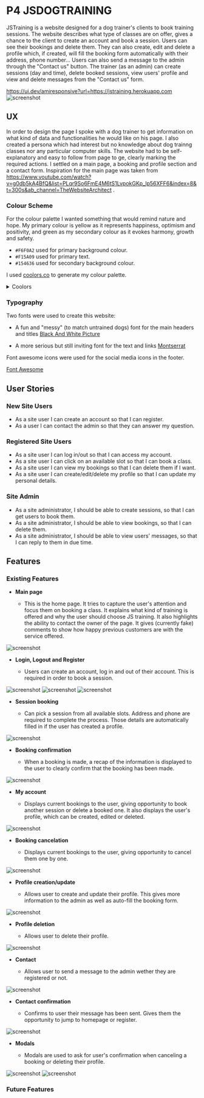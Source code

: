 # P4 JSDOGTRAINING

JSTraining is a website designed for a dog trainer's clients to book training sessions. The website describes what type of classes are on offer, gives a chance to the client to create an account and book a session.
Users can see their bookings and delete them. They can also create, edit and delete a profile which, if created, will fill the booking form automatically with their address, phone number... Users can also send a message to the admin through the "Contact us" button.
The trainer (as an admin) can create sessions (day and time), delete booked sessions, view users' profile and view and delete messages from the "Contact us" form.

https://ui.dev/amiresponsive?url=https://jstraining.herokuapp.com
![screenshot](documentation/mockup.png)


## UX

In order to design the page I spoke with a dog trainer to get information on what kind of data and functionalities he would like on his page. I also created a persona which had interest but no knowledge about dog trainng classes nor any particular computer skills. The website had to be self-explanatory and easy to follow from page to ge, clearly marking the required actions.
I settled on a main page, a booking and profile section and a contact form. Inspiration for the main page was taken from https://www.youtube.com/watch?v=g0db5kA4BfQ&list=PLqr9So6FmE4M6tS1LvpokGKp_lp56XFF6&index=8&t=300s&ab_channel=TheWebsiteArchitect .

### Colour Scheme

For the colour palette I wanted something that would remind nature and hope. My primary colour is yellow as it represents happiness, optimism and positivity, and green as my secondary colour as it evokes harmony, growth and safety.

- `#F6F0A2` used for primary background colour.
- `#F15A09` used for primary text.
- `#154636` used for secondary background colour.

I used [coolors.co](https://coolors.co/154636-69b7e1-64d373-f6f0a2-f15a09) to generate my colour palette.

<details><summary>Coolors</summary>
![screenshot](documentation/screenshots/coolors.jpg)
</details>

### Typography

Two fonts were used to create this website:

- A fun and "messy" (to match untrained dogs) font for the main headers and titles
[Black And White Picture](https://fonts.google.com/specimen/Black+And+White+Picture)

- A more serious but still inviting font for the text and links
[Montserrat](https://fonts.google.com/specimen/Sansita)

Font awesome icons were used for the social media icons in the footer.

[Font Awesome](https://fontawesome.com)


## User Stories

### New Site Users

- As a site user I can create an account so that I can register.
- As a user I can contact the admin so that they can answer my question.

### Registered Site Users

- As a site user I can log in/out so that I can access my account.
- As a site user I can click on an available slot so that I can book a class.
- As a site user I can view my bookings so that I can delete them if I want.
- As a site user I can create/edit/delete my profile so that I can update my personal details.

### Site Admin

- As a site administrator, I should be able to create sessions, so that I can get users to book them.
- As a site administrator, I should be able to view bookings, so that I can delete them.
- As a site administrator, I should be able to view users' messages, so that I can reply to them in due time.


## Features

### Existing Features

- **Main page**

    - This is the home page. It tries to capture the user's attention and focus them on booking a class. It explains what kind of training is offered and why the user should choose JS training. It also highlights the ability to contact the owner of the page. It gives (currently fake) comments to show how happy previous customers are with the service offered.

![screenshot](documentation/screenshots/)

- **Login, Logout and Register**

    - Users can create an account, log in and out of their account. This is required in order to book a session.

![screenshot](documentation/screenshots/sign_in.jpg)
![screenshot](documentation/screenshots/sign_out.jpg)
![screenshot](documentation/screenshots/sign_up.jpg)

- **Session booking**

    - Can pick a session from all available slots. Address and phone are required to complete the process. Those details are automatically filled in if the user has created a profile.

![screenshot](documentation/screenshots/booking.jpg)

- **Booking confirmation**

    - When a booking is made, a recap of the information is displayed to the user to clearly confirm that the booking has been made.

![screenshot](documentation/screenshots/booking_confirmation.jpg)

- **My account**

    - Displays current bookings to the user, giving opportunity to book another session or delete a booked one. It also displays the user's profile, which can be created, edited or deleted.

![screenshot](documentation/screenshots/my_account.jpg)

- **Booking cancelation**

    - Displays current bookings to the user, giving opportunity to cancel them one by one.

![screenshot](documentation/screenshots/cancel_booking.jpg)

- **Profile creation/update**

    - Allows user to create and update their profile. This gives more information to the admin as well as auto-fill the booking form.

![screenshot](documentation/screenshots/profile_create_update.jpg)

- **Profile deletion**

    - Allows user to delete their profile.

![screenshot](documentation/screenshots/delete_profile_modal.jpg)

- **Contact**

    - Allows user to send a message to the admin wether they are registered or not.

![screenshot](documentation/screenshots/contact.jpg)
- **Contact confirmation**

    - Confirms to user their message has been sent. Gives them the opportunity to jump to homepage or register.

![screenshot](documentation/screenshots/contact_confirmation.jpg)

- **Modals**

    - Modals are used to ask for user's confirmation when canceling a booking or deleting their profile.

![screenshot](documentation/screenshots/cancelation_modal.jpg)
![screenshot](documentation/screenshots/delete_profile_modal.jpg)


### Future Features
